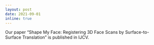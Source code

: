 ```yaml
---
layout: post
date: 2021-09-01
inline: true
---
```

Our paper “Shape My Face: Registering 3D Face Scans by Surface-to-Surface Translation” is published in IJCV. 
